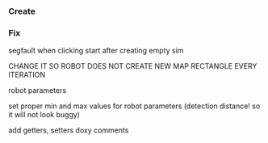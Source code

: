 ### Create


### Fix
segfault when clicking start after creating empty sim

CHANGE IT SO ROBOT DOES NOT CREATE NEW MAP RECTANGLE EVERY ITERATION

robot parameters

set proper min and max values for robot parameters (detection distance! so it will not look buggy)


add getters, setters
doxy comments